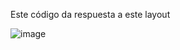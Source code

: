 Este código da respuesta a este layout 

![image](https://github.com/user-attachments/assets/1fcd0eb9-4e75-41ea-803e-a5d9a5b1e290)
